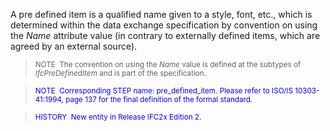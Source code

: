 A pre defined item is a qualified name given to a style, font, etc., which is determined within the data exchange specification by convention on using the _Name_ attribute value (in contrary to externally defined items, which are agreed by an external source).

> <small>NOTE&nbsp; The
convention on using
the <i>Name</i> value is defined at the subtypes of <i>IfcPreDefinedItem</i>
and is part of the specification. </small>

> <font color="#0000ff"><small>NOTE&nbsp;
Corresponding STEP name: pre_defined_item. Please refer to ISO/IS
10303-41:1994, page 137 for the final definition of the formal
standard.</small> </font>

> <small><font color="#0000ff">HISTORY&nbsp;
New entity in Release IFC2x Edition 2.</font>
  </small>